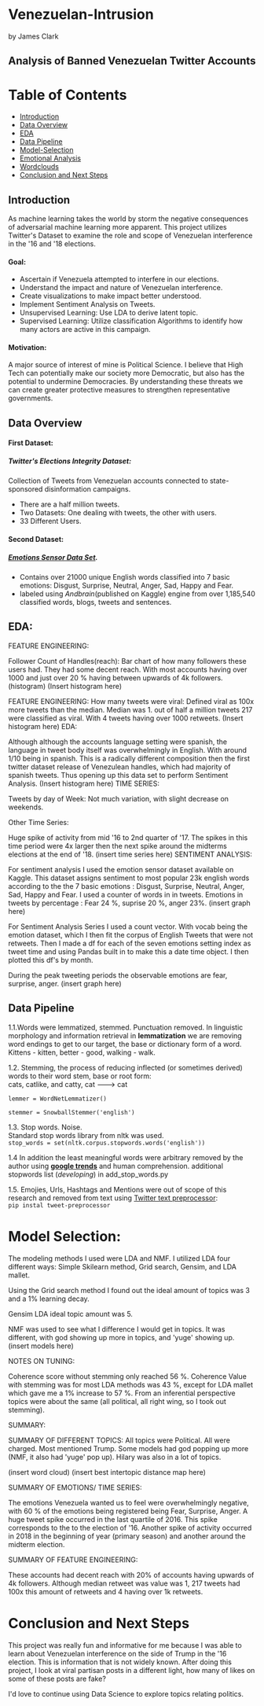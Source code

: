 # Venezuelan-Intrusion
by James Clark

## Analysis of Banned Venezuelan Twitter Accounts


# Table of Contents
- [Introduction](#Introduction)
- [Data Overview](#Data-Overview)
- [EDA](#EDA)
- [Data Pipeline](#Data-Pipeline)
- [Model-Selection](#Model-Selection)
- [Emotional Analysis](#Emotional-Analysis)
- [Wordclouds](#WordClouds)
- [Conclusion and Next Steps](#Conclusion-and-Next-Steps)


## Introduction
As machine learning takes the world by storm the negative consequences of adversarial machine learning more apparent. This project  utilizes Twitter's Dataset to examine the role and scope of Venezuelan interference in the '16 and '18 elections. 

#### Goal:
- Ascertain if Venezuela attempted to interfere in our elections.
- Understand the impact and nature of Venezuelan interference.
- Create visualizations to make impact better understood.
- Implement Sentiment Analysis on Tweets.
- Unsupervised Learning: Use LDA to derive latent topic. 
- Supervised Learning: Utilize classification Algorithms to identify how many actors are active in this campaign.


#### Motivation:
A major source of interest of mine is Political Science. I believe that High Tech can potentially make our society more Democratic, but also has the potential to undermine Democracies. By understanding these threats we can create greater protective measures to strengthen representative governments.

## Data Overview

#### First Dataset:
##### Twitter's Elections Integrity Dataset:
Collection of Tweets from Venezuelan accounts connected to state-sponsored disinformation campaigns.
- There are a half million tweets.
- Two Datasets: One dealing with tweets, the other with users.
- 33 Different Users.


#### Second Dataset:

##### [Emotions Sensor Data Set](https://www.kaggle.com/iwilldoit/emotions-sensor-data-set). 
- Contains over 21000 unique English words classified into 7 basic emotions: Disgust, Surprise, Neutral, Anger, Sad, Happy and Fear. 
- labeled using _Andbrain_(published on Kaggle) engine from over 1,185,540 classified words, blogs, tweets and sentences.



## EDA:

FEATURE ENGINEERING:

Follower Count of Handles(reach): Bar chart of how many followers these users had. They had some decent reach. With most accounts having over 1000 and just over 20 % having between upwards of 4k followers. (histogram)
(Insert histogram here)

FEATURE ENGINEERING:
How many tweets were viral: Defined viral as 100x more tweets than the median. Median was 1. out of half a million tweets 217 were classified as viral. With 4 tweets having over 1000 retweets.
(Insert histogram here)
EDA:

Although although the accounts language setting were spanish, the language in tweet body itself was overwhelmingly in English. With around 1/10 being in spanish. This is a radically different composition then the first twitter dataset release of Venezulean handles, which had majority of spanish tweets.
Thus opening up this data set to perform Sentiment Analysis.
(Insert histogram here)
TIME SERIES:

Tweets by day of Week: Not much variation, with slight decrease on weekends.

Other Time Series:

Huge spike of activity from mid '16 to 2nd quarter of '17. The spikes in this time period were 4x larger then the next spike around the midterms elections at the end of '18.
(insert time series here)
SENTIMENT ANALYSIS:

For sentiment analysis I used the emotion sensor dataset available on Kaggle. This dataset assigns sentiment to most popular 23k english words according to the the 7 basic emotions : Disgust, Surprise, Neutral, Anger, Sad, Happy and Fear. I used a counter of words in in tweets. Emotions in tweets by percentage : Fear 24 %, suprise 20 %, anger 23%. 
(insert graph here)


For Sentiment Analysis Series I used a count vector. With vocab being the emotion dataset, which I then fit the corpus of English Tweets that were not retweets. Then I made a df for each of the seven emotions setting index as tweet time and using Pandas built in to make this a date time object. I then plotted this df's by month.

During the peak tweeting periods the observable emotions are fear, surprise, anger.
(insert graph here)

## Data Pipeline
1.1.Words were lemmatized, stemmed. Punctuation removed. 
In linguistic morphology and information retrieval in **lemmatization** we are removing word endings to get to our target, the base or dictionary form of a word.  <br/>
Kittens - kitten, better - good, walking  - walk. <br/>

1.2. Stemming, the process of reducing inflected (or sometimes derived) words to their word stem, base or root form: <br/>
cats, catlike, and catty, cat ---> cat <br/>

`lemmer = WordNetLemmatizer()` <br/>

`stemmer = SnowballStemmer('english')` <br/>

1.3. Stop words. Noise. <br/>
Standard stop words library from nltk was used. <br/>
`stop_words = set(nltk.corpus.stopwords.words('english'))` <br/>

1.4 In addition the least meaningful words were arbitrary removed by the author using [**google trends**](https://trends.google.com/trends) and human comprehension. 
additional stopwords list (_developing_) in add_stop_words.py

1.5. Emojies, Urls, Hashtags and Mentions were out of scope of this research and removed from text using [Twitter text preprocessor](https://pypi.org/project/tweet-preprocessor/): </br>
`pip instal tweet-preprocessor`


# Model Selection:

The modeling methods I used were LDA and NMF. I utilized LDA four different ways: Simple Skilearn method, Grid search, Gensim, and LDA mallet. 

Using the Grid search method I found out the ideal amount of topics was 3 and a 1% learning decay.

Gensim LDA ideal topic amount was 5. 

NMF was used to see what I difference I would get in topics. It was different, with god showing up more in topics, and 'yuge' showing up.
(insert models here)

NOTES ON TUNING:

Coherence score without stemming only reached 56 %. Coherence Value with stemming was for most LDA methods was 43 %, except for LDA mallet which gave me a 1% increase to 57 %. From an inferential perspective topics were about the same (all political, all right wing, so I took out stemming). 

SUMMARY: 

SUMMARY OF DIFFERENT TOPICS:
All topics were Political. All were charged. Most mentioned Trump. Some models had god popping up more (NMF, it also had 'yuge' pop up). Hilary was also  in a lot of topics.

(insert word cloud) 
(insert best intertopic distance map here)

SUMMARY OF EMOTIONS/ TIME SERIES:

The emotions Venezuela wanted us to feel were overwhelmingly negative, with 60 % of the emotions being registered being Fear, Surprise, Anger. A huge tweet spike occurred in the last quartile of 2016. This spike corresponds to the to the election of '16. Another spike of activity occurred in 2018 in the beginning of year (primary season) and another around the midterm election. 


SUMMARY OF FEATURE ENGINEERING:

These accounts had decent reach with 20% of accounts having upwards of 4k followers. Although median retweet was value was 1, 217 tweets had 100x this amount of retweets and 4 having over 1k retweets.


# Conclusion and Next Steps

This project was really fun and informative for me because I was able to learn about Venezuelan interference on the side of Trump in the '16 election. This is information that is not widely known. After doing this project, I look at viral partisan posts in a different light, how many of likes on some of these posts are fake?

I'd love to continue using Data Science to explore topics relating politics.
